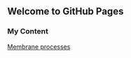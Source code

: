 ## Welcome to GitHub Pages

### My Content

[Membrane processes](https://thien-nguyen-luu.github.io/membrane-processes/)
